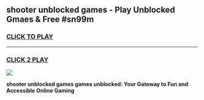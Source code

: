
## shooter unblocked games - Play Unblocked Gmaes & Free #sn99m
<h3>
<a href="https://news.freeplayer.one?title=shooter_unblocked_games&ref=24F">CLICK TO PLAY</a></h3>
<hr>

<h3>
<a href="https://news.freeplayer.one?title=shooter_unblocked_games&ref=24F">CLICK 2 PLAY</a>
  
</h3>

<a href="https://news.freeplayer.one?title=shooter_unblocked_games&ref=24F/"><img src="https://clearcache.store/games.png"></a>


**shooter unblocked games games unblocked: Your Gateway to Fun and Accessible Online Gaming**
